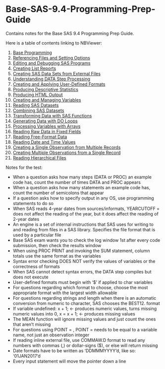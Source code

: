 # Base-SAS-9.4-Programming-Prep-Guide
Contains notes for the Base SAS 9.4 Programming Prep Guide.

Here is a table of contents linking to NBViewer:
01. [Base Programming](https://nbviewer.jupyter.org/github/JLeeHPA/Base-SAS-9.4-Programming-Prep-Guide/blob/master/Chapter%2001%20-%20Base%20Programming.ipynb#programs?flush_cache=true)
02. [Referencing Files and Setting Options](https://nbviewer.jupyter.org/github/JLeeHPA/Base-SAS-9.4-Programming-Prep-Guide/blob/master/Chapter%2002%20-%20Referencing%20Files%20and%20Setting%20Options.ipynb?flush_cache=true)
03. [Editing and Debugging SAS Programs](https://nbviewer.jupyter.org/github/JLeeHPA/Base-SAS-9.4-Programming-Prep-Guide/blob/master/Chapter%2003%20-%20Editing%20and%20Debugging%20SAS%20Programs.ipynb?flush_cache=true)
04. [Creating List Reports](https://nbviewer.jupyter.org/github/JLeeHPA/Base-SAS-9.4-Programming-Prep-Guide/blob/master/Chapter%2004%20-%20Creating%20List%20Reports.ipynb?flush_cache=true)
05. [Creating SAS Data Sets from External Files](https://nbviewer.jupyter.org/github/JLeeHPA/Base-SAS-9.4-Programming-Prep-Guide/blob/master/Chapter%2005%20-%20Creating%20SAS%20Data%20Sets%20from%20External%20Files.ipynb?flush_cache=true)
06. [Understanding DATA Step Processing](https://nbviewer.jupyter.org/github/JLeeHPA/Base-SAS-9.4-Programming-Prep-Guide/blob/master/Chapter%2006%20-%20Understanding%20DATA%20Step%20Processing.ipynb?flush_cache=true)
07. [Creating and Applying User-Defined Formats](https://nbviewer.jupyter.org/github/JLeeHPA/Base-SAS-9.4-Programming-Prep-Guide/blob/master/Chapter%2007%20-%20Creating%20and%20Applying%20User-Defined%20Formats.ipynb?flush_cache=true)
08. [Producing Descriptive Statistics](https://nbviewer.jupyter.org/github/JLeeHPA/Base-SAS-9.4-Programming-Prep-Guide/blob/master/Chapter%2008%20-%20Producing%20Descriptive%20Statistics.ipynb?flush_cache=true)
09. [Producing HTML Output](https://nbviewer.jupyter.org/github/JLeeHPA/Base-SAS-9.4-Programming-Prep-Guide/blob/master/Chapter%2009%20-%20Producing%20HTML%20Output.ipynb?flush_cache=true)
10. [Creating and Managing Variables](https://nbviewer.jupyter.org/github/JLeeHPA/Base-SAS-9.4-Programming-Prep-Guide/blob/master/Chapter%2010%20-%20Creating%20and%20Managing%20Variables.ipynb?flush_cache=true)
11. [Reading SAS Datasets](https://nbviewer.jupyter.org/github/JLeeHPA/Base-SAS-9.4-Programming-Prep-Guide/blob/master/Chapter%2011%20-%20Reading%20SAS%20Datasets.ipynb?flush_cache=true)
12. [Combining SAS Datasets](https://nbviewer.jupyter.org/github/JLeeHPA/Base-SAS-9.4-Programming-Prep-Guide/blob/master/Chapter%2012%20-%20Combining%20SAS%20Datasets.ipynb?flush_cache=true)
13. [Transforming Data with SAS Functions](https://nbviewer.jupyter.org/github/JLeeHPA/Base-SAS-9.4-Programming-Prep-Guide/blob/master/Chapter%2013%20-%20Transforming%20Data%20with%20SAS%20Functions.ipynb?flush_cache=true)
14. [Generating Data with DO Loops](https://nbviewer.jupyter.org/github/JLeeHPA/Base-SAS-9.4-Programming-Prep-Guide/blob/master/Chapter%2014%20-%20Generating%20Data%20with%20DO%20Loops.ipynb?flush_cache=true)
15. [Processing Variables with Arrays](https://nbviewer.jupyter.org/github/JLeeHPA/Base-SAS-9.4-Programming-Prep-Guide/blob/master/Chapter%2015%20-%20Processing%20Variables%20with%20Arrays.ipynb?flush_cache=true)
16. [Reading Raw Data in Fixed Fields](https://nbviewer.jupyter.org/github/JLeeHPA/Base-SAS-9.4-Programming-Prep-Guide/blob/master/Chapter%2016%20-%20Reading%20Raw%20Data%20in%20Fixed%20Fields.ipynb?flush_cache=true)
17. [Reading Free-Format Data](https://nbviewer.jupyter.org/github/JLeeHPA/Base-SAS-9.4-Programming-Prep-Guide/blob/master/Chapter%2017%20-%20Reading%20Free-Format%20Data.ipynb?flush_cache=true)
18. [Reading Date and Time Values](https://nbviewer.jupyter.org/github/JLeeHPA/Base-SAS-9.4-Programming-Prep-Guide/blob/master/Chapter%2018%20-%20Reading%20Date%20and%20Time%20Values.ipynb?flush_cache=true)
19. [Creating a Single Observation from Multiple Records](https://nbviewer.jupyter.org/github/JLeeHPA/Base-SAS-9.4-Programming-Prep-Guide/blob/master/Chapter%2019%20-%20Creating%20a%20Single%20Observation%20from%20Multiple%20Records.ipynb?flush_cache=true)
20. [Creating Multiple Observations from a Single Record](https://nbviewer.jupyter.org/github/JLeeHPA/Base-SAS-9.4-Programming-Prep-Guide/blob/master/Chapter%2020%20-%20Creating%20Multiple%20Observations%20from%20a%20Single%20Record.ipynb?flush_cache=true)
21. [Reading Hierarchical Files](https://nbviewer.jupyter.org/github/JLeeHPA/Base-SAS-9.4-Programming-Prep-Guide/blob/master/Chapter%2021%20-%20Reading%20Hierarchical%20Files.ipynb?flush_cache=true)

Notes for the test:
* When a question asks how many steps (DATA or PROC) an example code has, count the number of times DATA and PROC appears
*	When a question asks how many statements an example code has, count the number of semicolons that appear
*	If a question asks how to specify output in any OS, use programming statements to do so
*	When SAS reads 4-year dates from sources/informats, YEARCUTOFF = does not affect the reading of the year, but it does affect the reading of 2-year dates
*	An engine is a set of internal instructions that SAS uses for writing to and reading from files in a SAS library. Specifies the file format that is used by a particular file
*	Base SAS exam wants you to check the log window 1st after every code submission, then check the results window
*	When using PROC PRINT and invoking the SUM statement, column totals use the same format as the variables
*	Syntax error checking DOES NOT verify the values of variables or the correctness of formats
*	When SAS cannot detect syntax errors, the DATA step compiles but does not execute
*	User-defined formats must begin with ‘$’ if applied to char variables
*	For questions regarding which format to choose, choose the most appropriate format with the largest width allowable
*	For questions regarding strings and length when there is an automatic conversion from numeric to character, SAS chooses the BEST12. format
*	If variable undefined:	x + 1; <- produces numeric values, turns missing numeric values into 0,	x = x + 1; <- produces missing values
*	The MEAN function will ignore missing values and just count the ones that aren’t missing
*	For questions using POINT = , POINT = needs to be equal to a variable name, not just an observation integer
*	If reading inline external file, use COMMAW.D format to read any numbers with commas (,) or dollar-signs ($), or else will return missing
*	Date formats have to be written as  ‘DDMMMYYYY’d, like so: ‘01JAN2017’d
*	Every input statement will move the pointer down a line
